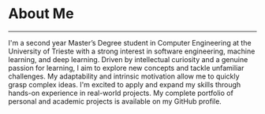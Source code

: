 <!--
**stefano-chen/stefano-chen** is a ✨ _special_ ✨ repository because its `README.md` (this file) appears on your GitHub profile.

Here are some ideas to get you started:

- 🔭 I’m currently working on ...
- 🌱 I’m currently learning ...
- 👯 I’m looking to collaborate on ...
- 🤔 I’m looking for help with ...
- 💬 Ask me about ...
- 📫 How to reach me: ...
- 😄 Pronouns: ...
- ⚡ Fun fact: ...
-->

# About Me
----
I'm a second year Master’s Degree student in Computer Engineering at the University of Trieste with 
a strong interest in software engineering, machine learning, and deep learning. Driven by 
intellectual curiosity and a genuine passion for learning, I aim to explore new concepts and tackle 
unfamiliar challenges. My adaptability and intrinsic motivation allow me to quickly grasp complex 
ideas. I'm excited to apply and expand my skills through hands-on experience in real-world projects. 
My complete portfolio of personal and academic projects is available on my GitHub profile. 
